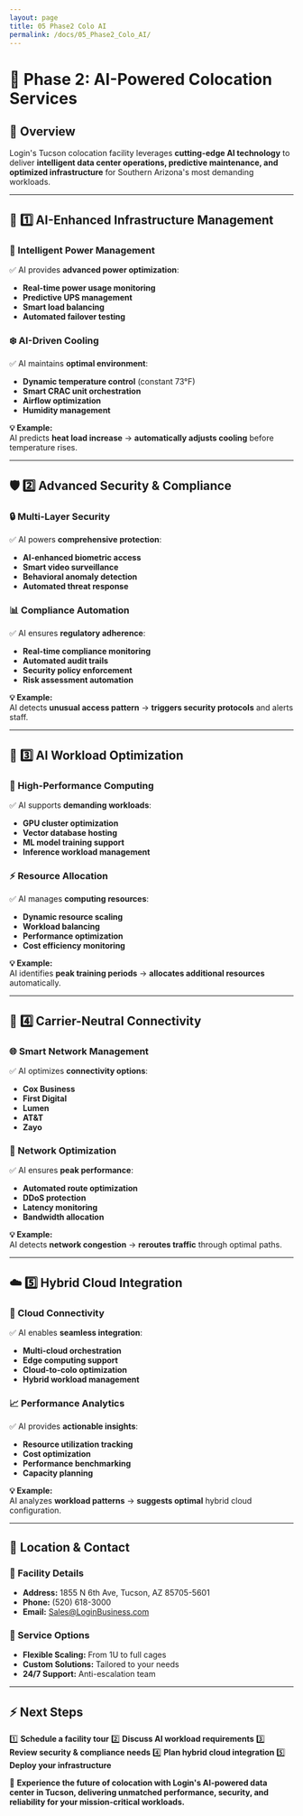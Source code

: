```yaml
---
layout: page
title: 05 Phase2 Colo AI
permalink: /docs/05_Phase2_Colo_AI/
---
```

# 🏢 Phase 2: AI-Powered Colocation Services

## 📌 Overview
Login's Tucson colocation facility leverages **cutting-edge AI technology** to deliver **intelligent data center operations, predictive maintenance, and optimized infrastructure** for Southern Arizona's most demanding workloads.

---

## 🤖 1️⃣ AI-Enhanced Infrastructure Management
### **🎯 Intelligent Power Management**
✅ AI provides **advanced power optimization**:
- **Real-time power usage monitoring**
- **Predictive UPS management**
- **Smart load balancing**
- **Automated failover testing**

### **❄️ AI-Driven Cooling**
✅ AI maintains **optimal environment**:
- **Dynamic temperature control** (constant 73°F)
- **Smart CRAC unit orchestration**
- **Airflow optimization**
- **Humidity management**

**💡 Example:**  
AI predicts **heat load increase** → **automatically adjusts cooling** before temperature rises.

---

## 🛡️ 2️⃣ Advanced Security & Compliance
### **🔒 Multi-Layer Security**
✅ AI powers **comprehensive protection**:
- **AI-enhanced biometric access**
- **Smart video surveillance**
- **Behavioral anomaly detection**
- **Automated threat response**

### **📊 Compliance Automation**
✅ AI ensures **regulatory adherence**:
- **Real-time compliance monitoring**
- **Automated audit trails**
- **Security policy enforcement**
- **Risk assessment automation**

**💡 Example:**  
AI detects **unusual access pattern** → **triggers security protocols** and alerts staff.

---

## 🚀 3️⃣ AI Workload Optimization
### **💪 High-Performance Computing**
✅ AI supports **demanding workloads**:
- **GPU cluster optimization**
- **Vector database hosting**
- **ML model training support**
- **Inference workload management**

### **⚡ Resource Allocation**
✅ AI manages **computing resources**:
- **Dynamic resource scaling**
- **Workload balancing**
- **Performance optimization**
- **Cost efficiency monitoring**

**💡 Example:**  
AI identifies **peak training periods** → **allocates additional resources** automatically.

---

## 🔌 4️⃣ Carrier-Neutral Connectivity
### **🌐 Smart Network Management**
✅ AI optimizes **connectivity options**:
- **Cox Business**
- **First Digital**
- **Lumen**
- **AT&T**
- **Zayo**

### **🔄 Network Optimization**
✅ AI ensures **peak performance**:
- **Automated route optimization**
- **DDoS protection**
- **Latency monitoring**
- **Bandwidth allocation**

**💡 Example:**  
AI detects **network congestion** → **reroutes traffic** through optimal paths.

---

## ☁️ 5️⃣ Hybrid Cloud Integration
### **🔗 Cloud Connectivity**
✅ AI enables **seamless integration**:
- **Multi-cloud orchestration**
- **Edge computing support**
- **Cloud-to-colo optimization**
- **Hybrid workload management**

### **📈 Performance Analytics**
✅ AI provides **actionable insights**:
- **Resource utilization tracking**
- **Cost optimization**
- **Performance benchmarking**
- **Capacity planning**

**💡 Example:**  
AI analyzes **workload patterns** → **suggests optimal** hybrid cloud configuration.

---

## 📍 Location & Contact
### **🏢 Facility Details**
- **Address:** 1855 N 6th Ave, Tucson, AZ 85705-5601
- **Phone:** (520) 618-3000
- **Email:** Sales@LoginBusiness.com

### **💼 Service Options**
- **Flexible Scaling:** From 1U to full cages
- **Custom Solutions:** Tailored to your needs
- **24/7 Support:** Anti-escalation team

---

## ⚡ Next Steps
1️⃣ **Schedule a facility tour**
2️⃣ **Discuss AI workload requirements**
3️⃣ **Review security & compliance needs**
4️⃣ **Plan hybrid cloud integration**
5️⃣ **Deploy your infrastructure**

🚀 **Experience the future of colocation with Login's AI-powered data center in Tucson, delivering unmatched performance, security, and reliability for your mission-critical workloads.** 
